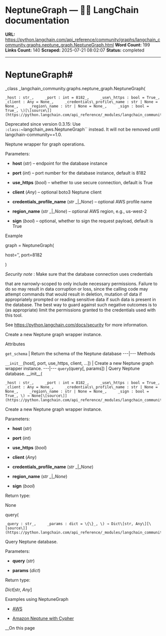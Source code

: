 # NeptuneGraph — 🦜🔗 LangChain  documentation

**URL:** https://python.langchain.com/api_reference/community/graphs/langchain_community.graphs.neptune_graph.NeptuneGraph.html
**Word Count:** 199
**Links Count:** 140
**Scraped:** 2025-07-21 08:02:07
**Status:** completed

---

# NeptuneGraph\#

_class _langchain\_community.graphs.neptune\_graph.NeptuneGraph\(

    _host : str_,     _port : int = 8182_,     _use\_https : bool = True_,     _client : Any = None_,     _credentials\_profile\_name : str | None = None_,     _region\_name : str | None = None_,     _sign : bool = True_, \)[\[source\]](https://python.langchain.com/api_reference/_modules/langchain_community/graphs/neptune_graph.html#NeptuneGraph)\#     

Deprecated since version 0.3.15: Use `:class:`~langchain_aws.NeptuneGraph`` instead. It will not be removed until langchain-community==1.0.

Neptune wrapper for graph operations.

Parameters:     

  * **host** \(_str_\) – endpoint for the database instance

  * **port** \(_int_\) – port number for the database instance, default is 8182

  * **use\_https** \(_bool_\) – whether to use secure connection, default is True

  * **client** \(_Any_\) – optional boto3 Neptune client

  * **credentials\_profile\_name** \(_str_ _|__None_\) – optional AWS profile name

  * **region\_name** \(_str_ _|__None_\) – optional AWS region, e.g., us-west-2

  * **sign** \(_bool_\) – optional, whether to sign the request payload, default is True

Example               

graph = NeptuneGraph\(     

host=’<my-cluster>’, port=8182

\)

_Security note_ : Make sure that the database connection uses credentials     

that are narrowly-scoped to only include necessary permissions. Failure to do so may result in data corruption or loss, since the calling code may attempt commands that would result in deletion, mutation of data if appropriately prompted or reading sensitive data if such data is present in the database. The best way to guard against such negative outcomes is to \(as appropriate\) limit the permissions granted to the credentials used with this tool.

See <https://python.langchain.com/docs/security> for more information.

Create a new Neptune graph wrapper instance.

Attributes

`get_schema` | Return the schema of the Neptune database   ---|---      Methods

`__init__`\(host\[, port, use\_https, client, ...\]\) | Create a new Neptune graph wrapper instance.   ---|---   `query`\(query\[, params\]\) | Query Neptune database.      \_\_init\_\_\(

    _host : str_,     _port : int = 8182_,     _use\_https : bool = True_,     _client : Any = None_,     _credentials\_profile\_name : str | None = None_,     _region\_name : str | None = None_,     _sign : bool = True_, \) → None[\[source\]](https://python.langchain.com/api_reference/_modules/langchain_community/graphs/neptune_graph.html#NeptuneGraph.__init__)\#     

Create a new Neptune graph wrapper instance.

Parameters:     

  * **host** \(_str_\)

  * **port** \(_int_\)

  * **use\_https** \(_bool_\)

  * **client** \(_Any_\)

  * **credentials\_profile\_name** \(_str_ _|__None_\)

  * **region\_name** \(_str_ _|__None_\)

  * **sign** \(_bool_\)

Return type:     

None

query\(

    _query : str_,     _params : dict = \{\}_, \) → Dict\[str, Any\][\[source\]](https://python.langchain.com/api_reference/_modules/langchain_community/graphs/neptune_graph.html#NeptuneGraph.query)\#     

Query Neptune database.

Parameters:     

  * **query** \(_str_\)

  * **params** \(_dict_\)

Return type:     

_Dict_\[str, _Any_\]

Examples using NeptuneGraph

  * [AWS](https://python.langchain.com/docs/integrations/providers/aws/)

  * [Amazon Neptune with Cypher](https://python.langchain.com/docs/integrations/graphs/amazon_neptune_open_cypher/)

__On this page